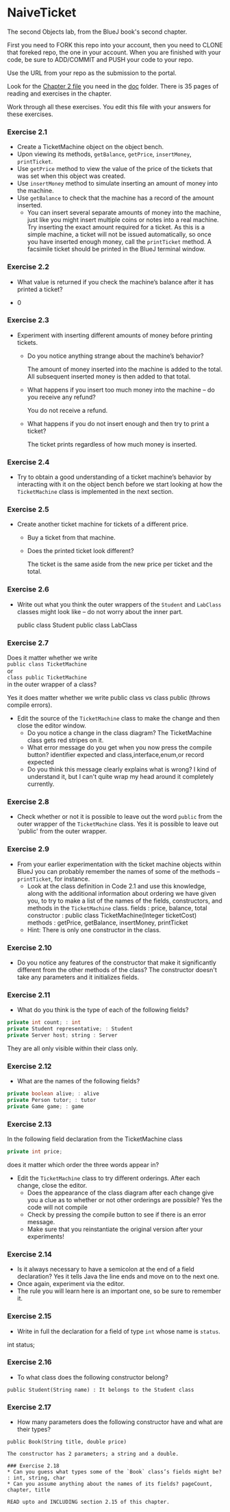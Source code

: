 # NaiveTicket

The second Objects lab, from the BlueJ book's second chapter.

First you need to FORK this repo into your account, then you need to CLONE that foreked repo, the one in your account. 
When you are finished with your code, be sure to ADD/COMMIT and PUSH your code to your repo.

Use the URL from your repo as the submission to the portal. 

Look for the [Chapter 2 file](./doc/BlueJ-objects-first-ch2.pdf) you need in the [doc](./doc) folder.
There is 35 pages of reading and exercises in the chapter.

Work through all these exercises. You edit this file with your answers for these exercises.

### Exercise 2.1
* Create a TicketMachine object on the object bench.
* Upon viewing its methods, `getBalance`, `getPrice`, `insertMoney`, `printTicket`.
* Use `getPrice` method to view the value of the price of the tickets that was set when this object was created.
* Use `insertMoney` method to simulate inserting an amount of money into the machine.
* Use `getBalance` to check that the machine has a record of the amount inserted.
    * You can insert several separate amounts of money into the machine, just like you might insert multiple coins or notes into a real machine. Try inserting the exact amount required for a ticket. As this is a simple machine, a ticket will not be issued automatically, so once you have inserted enough money, call the `printTicket` method. A facsimile ticket should be printed in the BlueJ terminal window.

### Exercise 2.2
* What value is returned if you check the machine’s balance after it has printed a ticket?

* 0

### Exercise 2.3
* Experiment with inserting different amounts of money before printing tickets.
    * Do you notice anything strange about the machine’s behavior?
      
      The amount of money inserted into the machine is added to the total. All subsequent inserted 
      money is then added to that total. 
     
    * What happens if you insert too much money into the machine – do you receive any refund?
     
      You do not receive a refund.
     
    * What happens if you do not insert enough and then try to print a ticket?
     
      The ticket prints regardless of how much money is inserted.

### Exercise 2.4
* Try to obtain a good understanding of a ticket machine’s behavior by interacting with it on the object bench before we start looking at how the `TicketMachine` class is implemented in the next section.

### Exercise 2.5
* Create another ticket machine for tickets of a different price.
    * Buy a ticket from that machine.
    * Does the printed ticket look different?
      
      The ticket is the same aside from the new price per ticket and the total.

### Exercise 2.6
* Write out what you think the outer wrappers of the `Student` and `LabClass` classes might look like – do not worry about the inner part.

  public class Student
  public class LabClass

### Exercise 2.7
Does it matter whether we write<br>
`public class TicketMachine`<br>
or<br>
`class public TicketMachine`<br>
in the outer wrapper of a class?

  Yes it does matter whether we write public class vs class public (throws compile errors).

* Edit the source of the `TicketMachine` class to make the change and then close the editor window.
    * Do you notice a change in the class diagram?
      The TicketMachine class gets red stripes on it.
    * What error message do you get when you now press the compile button?
      identifier expected and class,interface,enum,or record expected
    * Do you think this message clearly explains what is wrong?
      I kind of understand it, but I can't quite wrap my head around it completely currently.

### Exercise 2.8
* Check whether or not it is possible to leave out the word `public` from the outer wrapper of the `TicketMachine` class.
  Yes it is possible to leave out 'public' from the outer wrapper.
  
### Exercise 2.9
* From your earlier experimentation with the ticket machine objects within BlueJ you can probably remember the names of some of the methods – `printTicket`, for instance.
    * Look at the class definition in Code 2.1 and use this knowledge, along with the additional information about ordering we have given you, to try to make a list of the names of the fields, constructors, and methods in the `TicketMachine` class.
      fields : price, balance, total
      constructor : public class TicketMachine(Integer ticketCost)
      methods : getPrice, getBalance, insertMoney, printTicket 
    * Hint: There is only one constructor in the class.

### Exercise 2.10
* Do you notice any features of the constructor that make it significantly different from the other methods of the class?
  The constructor doesn't take any parameters and it initializes fields.

### Exercise 2.11
* What do you think is the type of each of the following fields?

```java
private int count; : int
private Student representative; : Student  
private Server host; string : Server
```

They are all only visible within their class only.

### Exercise 2.12
* What are the names of the following fields?

```java
private boolean alive; : alive
private Person tutor; : tutor
private Game game; : game
```
### Exercise 2.13

In the following field declaration from the TicketMachine class<br>

```java
private int price;
```
does it matter which order the three words appear in?
* Edit the `TicketMachine` class to try different orderings. After each change, close the editor.
    * Does the appearance of the class diagram after each change give you a clue as to whether or not other orderings are
possible? Yes the code will not compile
    * Check by pressing the compile button to see if there is an error message.
    * Make sure that you reinstantiate the original version after your experiments!

### Exercise 2.14
* Is it always necessary to have a semicolon at the end of a field declaration?
  Yes it tells Java the line ends and move on to the next one.
* Once again, experiment via the editor.
* The rule you will learn here is an important one, so be sure to remember it.


### Exercise 2.15
* Write in full the declaration for a field of type `int` whose name is `status`.

int status;

### Exercise 2.16
* To what class does the following constructor belong?
```
public Student(String name) : It belongs to the Student class
```

### Exercise 2.17
* How many parameters does the following constructor have and what are their types?
```
public Book(String title, double price)

The constructor has 2 parameters; a string and a double.

### Exercise 2.18
* Can you guess what types some of the `Book` class’s fields might be? : int, string, char
* Can you assume anything about the names of its fields? pageCount, chapter, title

READ upto and INCLUDING section 2.15 of this chapter.
